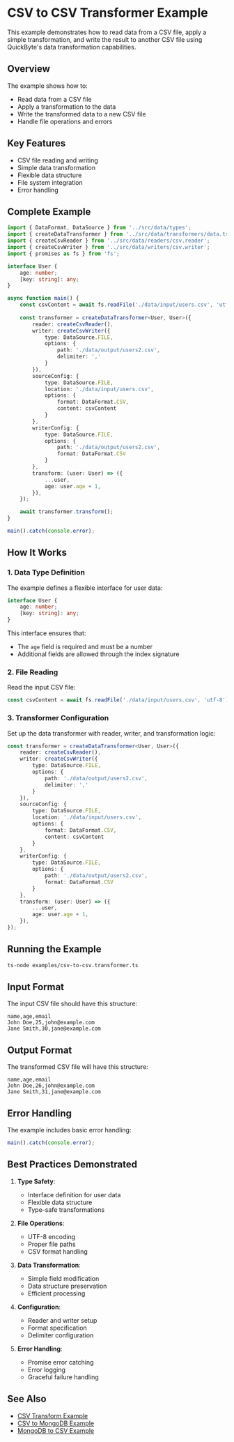 # CSV to CSV Transformer Example

This example demonstrates how to read data from a CSV file, apply a simple transformation, and write the result to another CSV file using QuickByte's data transformation capabilities.

## Overview

The example shows how to:
- Read data from a CSV file
- Apply a transformation to the data
- Write the transformed data to a new CSV file
- Handle file operations and errors

## Key Features

- CSV file reading and writing
- Simple data transformation
- Flexible data structure
- File system integration
- Error handling

## Complete Example

```typescript
import { DataFormat, DataSource } from '../src/data/types';
import { createDataTransformer } from '../src/data/transformers/data.transformer';
import { createCsvReader } from '../src/data/readers/csv.reader';
import { createCsvWriter } from '../src/data/writers/csv.writer';
import { promises as fs } from 'fs';

interface User {
    age: number;
    [key: string]: any;
}

async function main() {
    const csvContent = await fs.readFile('./data/input/users.csv', 'utf-8');
    
    const transformer = createDataTransformer<User, User>({
        reader: createCsvReader(),
        writer: createCsvWriter({
            type: DataSource.FILE,
            options: {
                path: './data/output/users2.csv',
                delimiter: ','
            }
        }),
        sourceConfig: {
            type: DataSource.FILE,
            location: './data/input/users.csv',
            options: {
                format: DataFormat.CSV,
                content: csvContent
            }
        },
        writerConfig: {
            type: DataSource.FILE,
            options: {
                path: './data/output/users2.csv',
                format: DataFormat.CSV
            }
        },
        transform: (user: User) => ({
            ...user,
            age: user.age + 1,
        }),
    });

    await transformer.transform();
}

main().catch(console.error);
```

## How It Works

### 1. Data Type Definition

The example defines a flexible interface for user data:
```typescript
interface User {
    age: number;
    [key: string]: any;
}
```

This interface ensures that:
- The `age` field is required and must be a number
- Additional fields are allowed through the index signature

### 2. File Reading

Read the input CSV file:
```typescript
const csvContent = await fs.readFile('./data/input/users.csv', 'utf-8');
```

### 3. Transformer Configuration

Set up the data transformer with reader, writer, and transformation logic:
```typescript
const transformer = createDataTransformer<User, User>({
    reader: createCsvReader(),
    writer: createCsvWriter({
        type: DataSource.FILE,
        options: {
            path: './data/output/users2.csv',
            delimiter: ','
        }
    }),
    sourceConfig: {
        type: DataSource.FILE,
        location: './data/input/users.csv',
        options: {
            format: DataFormat.CSV,
            content: csvContent
        }
    },
    writerConfig: {
        type: DataSource.FILE,
        options: {
            path: './data/output/users2.csv',
            format: DataFormat.CSV
        }
    },
    transform: (user: User) => ({
        ...user,
        age: user.age + 1,
    }),
});
```

## Running the Example

```bash
ts-node examples/csv-to-csv.transformer.ts
```

## Input Format

The input CSV file should have this structure:
```csv
name,age,email
John Doe,25,john@example.com
Jane Smith,30,jane@example.com
```

## Output Format

The transformed CSV file will have this structure:
```csv
name,age,email
John Doe,26,john@example.com
Jane Smith,31,jane@example.com
```

## Error Handling

The example includes basic error handling:
```typescript
main().catch(console.error);
```

## Best Practices Demonstrated

1. **Type Safety**: 
   - Interface definition for user data
   - Flexible data structure
   - Type-safe transformations

2. **File Operations**:
   - UTF-8 encoding
   - Proper file paths
   - CSV format handling

3. **Data Transformation**:
   - Simple field modification
   - Data structure preservation
   - Efficient processing

4. **Configuration**:
   - Reader and writer setup
   - Format specification
   - Delimiter configuration

5. **Error Handling**:
   - Promise error catching
   - Error logging
   - Graceful failure handling

## See Also

- [CSV Transform Example](./csv-transform.md)
- [CSV to MongoDB Example](./csv-to-mongo.md)
- [MongoDB to CSV Example](./mongo-to-csv.md) 